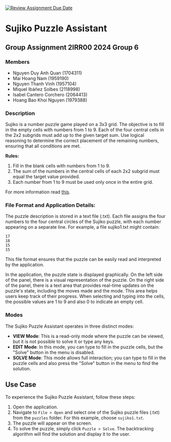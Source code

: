 [![Review Assignment Due Date](https://classroom.github.com/assets/deadline-readme-button-24ddc0f5d75046c5622901739e7c5dd533143b0c8e959d652212380cedb1ea36.svg)](https://classroom.github.com/a/_p0yNlNQ)

# Sujiko Puzzle Assistant

## Group Assignment 2IRR00 2024 Group 6

### Members
- Nguyen Duy Anh Quan (1704311)
- Mai Hoang Nam (1959190)
- Nguyen Thanh Vinh (1957104)
- Miquel Ibáñez Solbes (2118998)
- Isabel Cantero Corchero (2064413)
- Hoang Bao Khoi Nguyen (1979388)

### Description
Sujiko is a number puzzle game played on a 3x3 grid. The objective is to fill 
in the empty cells with numbers from 1 to 9. Each of the four central cells in 
the 2x2 subgrids must add up to the given target sum. 
Use logical reasoning to determine the correct placement of the remaining 
numbers, ensuring that all conditions are met.

**Rules:**
1. Fill in the blank cells with numbers from 1 to 9.
2. The sum of the numbers in the central cells of each 2x2 subgrid must equal the target value provided.
3. Each number from 1 to 9 must be used only once in the entire grid.

For more information read [this](https://en.wikipedia.org/wiki/Sujiko).

### File Format and Application Details:
The puzzle description is stored in a text file (.txt). Each file assigns the 
four numbers to the four central circles of the Sujiko puzzle, with each number 
appearing on a separate line. For example, a file sujiko1.txt might contain:
```
17
18
15
15
```

This file format ensures that the puzzle can be easily read and interpreted 
by the application.

In the application, the puzzle state is displayed graphically. 
On the left side of the panel, there is a visual representation of the puzzle.
On the right side of the panel, there is a text area that provides real-time 
updates on the puzzle's state, including the moves made and the mode.
This area helps users keep track of their progress.
When selecting and typing into the cells, the possible values are 
1 to 9 and also 0 to indicate an empty cell.

### Modes
The Sujiko Puzzle Assistant operates in three distinct modes:
- **VIEW Mode**: This is a read-only mode where the puzzle can be viewed, 
    but it is not possible to solve it or type any keys.
- **EDIT Mode**: In this mode, you can type to fill in the puzzle cells, 
    but the "Solve" button in the menu is disabled.
- **SOLVE Mode**: This mode allows full interaction; you can type to fill 
    in the puzzle cells and also press the "Solve" button in the menu 
    to find the solution.

## Use Case
To experience the Sujiko Puzzle Assistant, follow these steps:
1. Open the application.
2. Navigate to `File > Open` and select one of the Sujiko puzzle files (.txt) 
    from the `puzzles` folder. For this example, choose `sujiko1.txt`.
3. The puzzle will appear on the screen.
4. To solve the puzzle, simply click `Puzzle > Solve`. The backtracking 
    algorithm will find the solution and display it to the user.